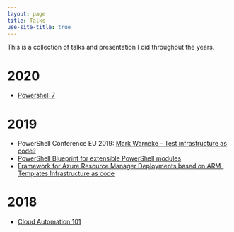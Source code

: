 ```yaml
---
layout: page
title: Talks
use-site-title: true
---
```


This is a collection of talks and presentation I did throughout the years.

# 2020

- [Powershell 7](https://github.com/GPSUG/Munich#2020-presentations)

# 2019

- PowerShell Conference EU 2019: [Mark Warneke - Test infrastructure as code?](https://www.youtube.com/watch?v=k33Nini-Dc8&list=PLAFABUrB0mNkbAhsdifsPK5XyBHnj_NSD&index=2&t=16s)
- [PowerShell Blueprint for extensible PowerShell modules](https://github.com/GPSUG/Munich/tree/master/Usergroup/2019-05-20/)
- [Framework for Azure Resource Manager Deployments based on ARM-Templates Infrastructure as code](https://github.com/GPSUG/Munich/tree/master/Usergroup/2019-03-28/az_new.md)

# 2018

- [Cloud Automation 101](https://markwarneke.me/Cloud-Automation-101)
